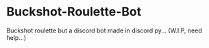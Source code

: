 # Buckshot-Roulette-Bot
Buckshot roulette but a discord bot made in discord py... (W.I.P, need help...)
